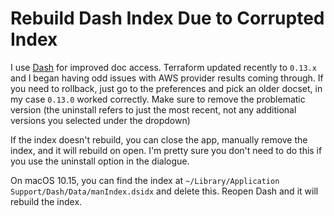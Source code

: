 # Rebuild Dash Index Due to Corrupted Index


I use [Dash](https://bit.ly/3gWSLEJ) for improved doc access.
Terraform updated recently to `0.13.x` and I began having odd issues with AWS provider results coming through.
If you need to rollback, just go to the preferences and pick an older docset, in my case `0.13.0` worked correctly.
Make sure to remove the problematic version (the uninstall refers to just the most recent, not any additional versions you selected under the dropdown)

If the index doesn&#39;t rebuild, you can close the app, manually remove the index, and it will rebuild on open.
I&#39;m pretty sure you don&#39;t need to do this if you use the uninstall option in the dialogue.

On macOS 10.15, you can find the index at `~/Library/Application Support/Dash/Data/manIndex.dsidx` and delete this.
Reopen Dash and it will rebuild the index.

